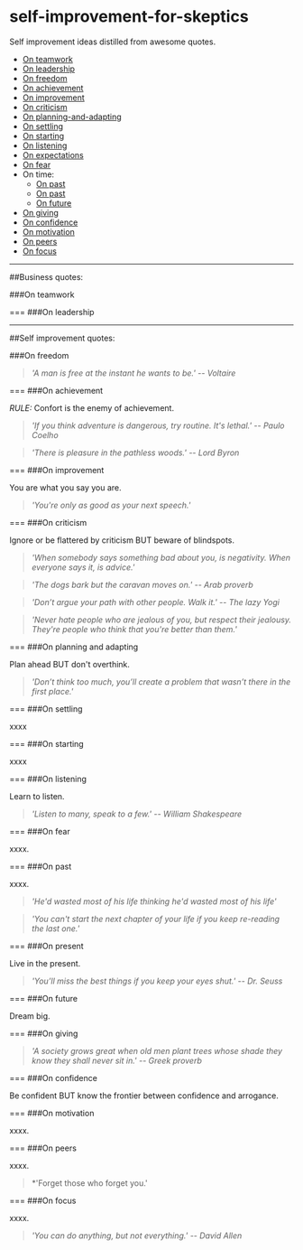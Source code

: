 # self-improvement-for-skeptics
Self improvement ideas distilled from awesome quotes.

- [On teamwork](#on-teamwork)
- [On leadership](#on-leadership)
- [On freedom](#on-freedom)
- [On achievement](#on-achievement)
- [On improvement](#on-improvement)
- [On criticism](#on-criticism)
- [On planning-and-adapting](#on-planning-and-adapting)
- [On settling](#on-settling)
- [On starting](#on-starting)
- [On listening](#on-listening)
- [On expectations](#on-expectations)
- [On fear](#on-fear)
- On time:
  - [On past](#on-past)
  - [On past](#on-present)
  - [On future](#on-future)
- [On giving](#on-giving)
- [On confidence](#on-confidence)
- [On motivation](#on-motivation)
- [On peers](#on-peers)
- [On focus](#on-focus)

---
##Business quotes:

###On teamwork

===
###On leadership

---
##Self improvement quotes:

###On freedom

> *'A man is free at the instant he wants to be.' -- Voltaire*

===
###On achievement

*RULE:* Confort is the enemy of achievement.

> *'If you think adventure is dangerous, try routine. It's lethal.' -- Paulo Coelho*

> *'There is pleasure in the pathless woods.' -- Lord Byron*

===
###On improvement

You are what you say you are.

> *'You're only as good as your next speech.'*

===
###On criticism

Ignore or be flattered by criticism BUT beware of blindspots.

> *'When somebody says something bad about you, is negativity. When everyone says it, is advice.'*

> *'The dogs bark but the caravan moves on.' -- Arab proverb*

> *'Don’t argue your path with other people. Walk it.' -- The lazy Yogi*

> *'Never hate people who are jealous of you, but respect their jealousy. They're people who think that you're better than them.'*

===
###On planning and adapting

Plan ahead BUT don't overthink.

> *'Don’t think too much, you’ll create a problem that wasn’t there in the first place.'*

===
###On settling

xxxx

>

===
###On starting

xxxx

> 

===
###On listening

Learn to listen.

> *'Listen to many, speak to a few.' -- William Shakespeare*

===
###On fear

xxxx.

>

===
###On past

xxxx.

> *'He'd wasted most of his life thinking he'd wasted most of his life'*

> *'You can't start the next chapter of your life if you keep re-reading the last one.'*

===
###On present

Live in the present.

> *'You’ll miss the best things if you keep your eyes shut.' -- Dr. Seuss*

===
###On future

Dream big.

>

===
###On giving

> *'A society grows great when old men plant trees whose shade they know they shall never sit in.' -- Greek proverb*

===
###On confidence

Be confident BUT know the frontier between confidence and arrogance.

>

===
###On motivation

xxxx.

>

===
###On peers

xxxx.

> *'Forget those who forget you.'

===
###On focus

xxxx.
> *'You can do anything, but not everything.' -- David Allen*